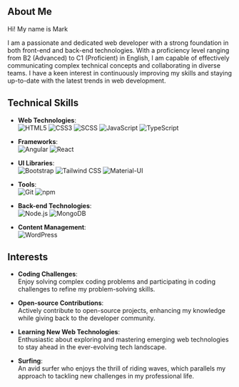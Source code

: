 ## About Me
Hi! My name is Mark

I am a passionate and dedicated web developer with a strong foundation in both front-end and back-end technologies. With a proficiency level ranging from B2 (Advanced) to C1 (Proficient) in English, I am capable of effectively communicating complex technical concepts and collaborating in diverse teams. I have a keen interest in continuously improving my skills and staying up-to-date with the latest trends in web development.

## Technical Skills

- **Web Technologies**:  
  ![HTML5](https://img.shields.io/badge/-HTML5-E34F26?style=flat&logo=html5&logoColor=white)
  ![CSS3](https://img.shields.io/badge/-CSS3-1572B6?style=flat&logo=css3&logoColor=white)
  ![SCSS](https://img.shields.io/badge/-SCSS-CC6699?style=flat&logo=sass&logoColor=white)
  ![JavaScript](https://img.shields.io/badge/-JavaScript-F7DF1E?style=flat&logo=javascript&logoColor=black)
  ![TypeScript](https://img.shields.io/badge/-TypeScript-007ACC?style=flat&logo=typescript&logoColor=white)
  
- **Frameworks**:  
  ![Angular](https://img.shields.io/badge/-Angular-DD0031?style=flat&logo=angular&logoColor=white)
  ![React](https://img.shields.io/badge/-React-61DAFB?style=flat&logo=react&logoColor=black)
  
- **UI Libraries**:  
  ![Bootstrap](https://img.shields.io/badge/-Bootstrap-563D7C?style=flat&logo=bootstrap&logoColor=white)
  ![Tailwind CSS](https://img.shields.io/badge/-Tailwind_CSS-38B2AC?style=flat&logo=tailwind-css&logoColor=white)
  ![Material-UI](https://img.shields.io/badge/-MUI-007FFF?style=flat&logo=mui&logoColor=white)
  
- **Tools**:  
  ![Git](https://img.shields.io/badge/-Git-F05032?style=flat&logo=git&logoColor=white)
  ![npm](https://img.shields.io/badge/-npm-CB3837?style=flat&logo=npm&logoColor=white)
  
- **Back-end Technologies**:  
  ![Node.js](https://img.shields.io/badge/-Node.js-339933?style=flat&logo=node.js&logoColor=white)
  ![MongoDB](https://img.shields.io/badge/-MongoDB-47A248?style=flat&logo=mongodb&logoColor=white)
  
- **Content Management**:  
  ![WordPress](https://img.shields.io/badge/-WordPress-21759B?style=flat&logo=wordpress&logoColor=white)

## Interests

- **Coding Challenges**:  
  Enjoy solving complex coding problems and participating in coding challenges to refine my problem-solving skills.
  
- **Open-source Contributions**:  
  Actively contribute to open-source projects, enhancing my knowledge while giving back to the developer community.
  
- **Learning New Web Technologies**:  
  Enthusiastic about exploring and mastering emerging web technologies to stay ahead in the ever-evolving tech landscape.
  
- **Surfing**:  
  An avid surfer who enjoys the thrill of riding waves, which parallels my approach to tackling new challenges in my professional life.
